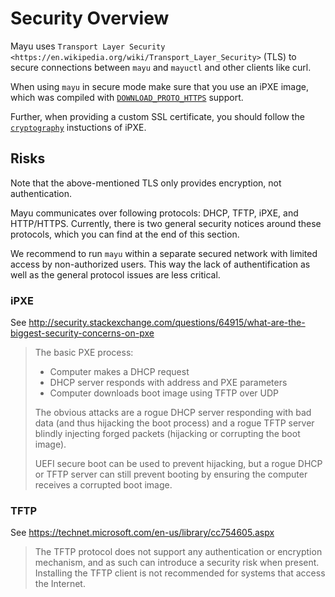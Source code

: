 # Security Overview

Mayu uses `Transport Layer Security <https://en.wikipedia.org/wiki/Transport_Layer_Security>` (TLS)
to secure connections between `mayu` and `mayuctl` and other clients like curl.

When using `mayu` in secure mode make sure that you use an iPXE image, which
was compiled with [`DOWNLOAD_PROTO_HTTPS`](http://ipxe.org/buildcfg/download_proto_https)
support.

Further, when providing a custom SSL certificate, you should follow
the [`cryptography`](http://ipxe.org/crypto) instuctions of iPXE.

## Risks

Note that the above-mentioned TLS only provides encryption, not authentication.

Mayu communicates over following protocols: DHCP, TFTP, iPXE, and HTTP/HTTPS.
Currently, there is two general security notices around these protocols,
which you can find at the end of this section.

We recommend to run `mayu` within a separate secured network
with limited access by non-authorized users. This way the lack of
authentification as well as the general protocol issues are less critical.

### iPXE

See  http://security.stackexchange.com/questions/64915/what-are-the-biggest-security-concerns-on-pxe

> The basic PXE process:
>
> - Computer makes a DHCP request
> - DHCP server responds with address and PXE parameters
> - Computer downloads boot image using TFTP over UDP
>
> The obvious attacks are a rogue DHCP server responding with bad data (and thus
> hijacking the boot process) and a rogue TFTP server blindly injecting forged
> packets (hijacking or corrupting the boot image).
>
> UEFI secure boot can be used to prevent hijacking, but a rogue DHCP or TFTP
> server can still prevent booting by ensuring the computer receives a corrupted
> boot image.

### TFTP

See  https://technet.microsoft.com/en-us/library/cc754605.aspx

> The TFTP protocol does not support any authentication or encryption mechanism,
> and as such can introduce a security risk when present. Installing the TFTP
> client is not recommended for systems that access the Internet.
